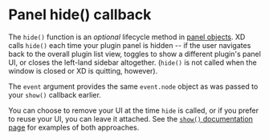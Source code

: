# Panel hide() callback

The `hide()` function is an _optional_ lifecycle method in [panel objects](/develop/plugin-development/plugin-structure/handlers/#panel). XD calls `hide()` each time your plugin panel is hidden -- if the user navigates back to the overall plugin list view, toggles to show a different plugin's panel UI, or closes the left-land sidebar altogether. (`hide()` is not called when the window is closed or XD is quitting, however).

The `event` argument provides the same `event.node` object as was passed to your `show()` callback earlier.

You can choose to remove your UI at the time `hide` is called, or if you prefer to reuse your UI, you can leave it attached. See the [`show()` documentation page](/develop/reference/ui/panels/show/) for examples of both approaches.
